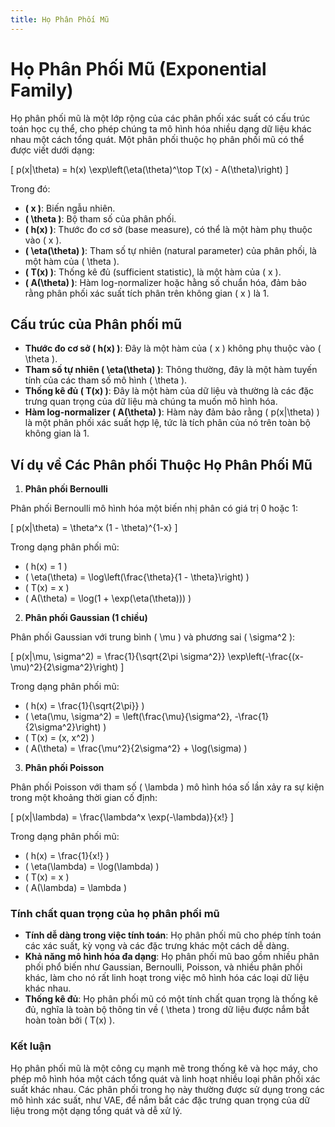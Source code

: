 ```yaml
---
title: Họ Phân Phối Mũ
---
```


# Họ Phân Phối Mũ (Exponential Family)

Họ phân phối mũ là một lớp rộng của các phân phối xác suất có cấu trúc toán học cụ thể, cho phép chúng ta mô hình hóa nhiều dạng dữ liệu khác nhau một cách tổng quát. Một phân phối thuộc họ phân phối mũ có thể được viết dưới dạng:

\[
p(x|\theta) = h(x) \exp\left(\eta(\theta)^\top T(x) - A(\theta)\right)
\]

Trong đó:

- **\( x \)**: Biến ngẫu nhiên.
- **\( \theta \)**: Bộ tham số của phân phối.
- **\( h(x) \)**: Thước đo cơ sở (base measure), có thể là một hàm phụ thuộc vào \( x \).
- **\( \eta(\theta) \)**: Tham số tự nhiên (natural parameter) của phân phối, là một hàm của \( \theta \).
- **\( T(x) \)**: Thống kê đủ (sufficient statistic), là một hàm của \( x \).
- **\( A(\theta) \)**: Hàm log-normalizer hoặc hằng số chuẩn hóa, đảm bảo rằng phân phối xác suất tích phân trên không gian \( x \) là 1.

## Cấu trúc của Phân phối mũ

- **Thước đo cơ sở \( h(x) \)**: Đây là một hàm của \( x \) không phụ thuộc vào \( \theta \).
- **Tham số tự nhiên \( \eta(\theta) \)**: Thông thường, đây là một hàm tuyến tính của các tham số mô hình \( \theta \).
- **Thống kê đủ \( T(x) \)**: Đây là một hàm của dữ liệu và thường là các đặc trưng quan trọng của dữ liệu mà chúng ta muốn mô hình hóa.
- **Hàm log-normalizer \( A(\theta) \)**: Hàm này đảm bảo rằng \( p(x|\theta) \) là một phân phối xác suất hợp lệ, tức là tích phân của nó trên toàn bộ không gian là 1.

## Ví dụ về Các Phân phối Thuộc Họ Phân Phối Mũ

1. **Phân phối Bernoulli**

Phân phối Bernoulli mô hình hóa một biến nhị phân có giá trị 0 hoặc 1:

\[
p(x|\theta) = \theta^x (1 - \theta)^{1-x}
\]

Trong dạng phân phối mũ:

- \( h(x) = 1 \)
- \( \eta(\theta) = \log\left(\frac{\theta}{1 - \theta}\right) \)
- \( T(x) = x \)
- \( A(\theta) = \log(1 + \exp(\eta(\theta))) \)

2. **Phân phối Gaussian (1 chiều)**

Phân phối Gaussian với trung bình \( \mu \) và phương sai \( \sigma^2 \):

\[
p(x|\mu, \sigma^2) = \frac{1}{\sqrt{2\pi \sigma^2}} \exp\left(-\frac{(x-\mu)^2}{2\sigma^2}\right)
\]

Trong dạng phân phối mũ:

- \( h(x) = \frac{1}{\sqrt{2\pi}} \)
- \( \eta(\mu, \sigma^2) = \left(\frac{\mu}{\sigma^2}, -\frac{1}{2\sigma^2}\right) \)
- \( T(x) = (x, x^2) \)
- \( A(\theta) = \frac{\mu^2}{2\sigma^2} + \log(\sigma) \)

3. **Phân phối Poisson**

Phân phối Poisson với tham số \( \lambda \) mô hình hóa số lần xảy ra sự kiện trong một khoảng thời gian cố định:

\[
p(x|\lambda) = \frac{\lambda^x \exp(-\lambda)}{x!}
\]

Trong dạng phân phối mũ:

- \( h(x) = \frac{1}{x!} \)
- \( \eta(\lambda) = \log(\lambda) \)
- \( T(x) = x \)
- \( A(\lambda) = \lambda \)

### Tính chất quan trọng của họ phân phối mũ

- **Tính dễ dàng trong việc tính toán**: Họ phân phối mũ cho phép tính toán các xác suất, kỳ vọng và các đặc trưng khác một cách dễ dàng.
- **Khả năng mô hình hóa đa dạng**: Họ phân phối mũ bao gồm nhiều phân phối phổ biến như Gaussian, Bernoulli, Poisson, và nhiều phân phối khác, làm cho nó rất linh hoạt trong việc mô hình hóa các loại dữ liệu khác nhau.
- **Thống kê đủ**: Họ phân phối mũ có một tính chất quan trọng là thống kê đủ, nghĩa là toàn bộ thông tin về \( \theta \) trong dữ liệu được nắm bắt hoàn toàn bởi \( T(x) \).

### Kết luận

Họ phân phối mũ là một công cụ mạnh mẽ trong thống kê và học máy, cho phép mô hình hóa một cách tổng quát và linh hoạt nhiều loại phân phối xác suất khác nhau. Các phân phối trong họ này thường được sử dụng trong các mô hình xác suất, như VAE, để nắm bắt các đặc trưng quan trọng của dữ liệu trong một dạng tổng quát và dễ xử lý.
